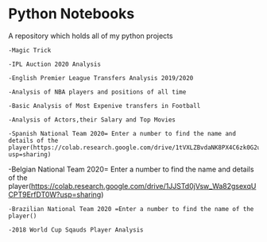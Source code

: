 # Python Notebooks

A repository which holds all of my python projects

	-Magic Trick
  
	-IPL Auction 2020 Analysis
  
	-English Premier League Transfers Analysis 2019/2020
  
	-Analysis of NBA players and positions of all time
  
	-Basic Analysis of Most Expenive transfers in Football
  
	-Analysis of Actors,their Salary and Top Movies
  
	-Spanish National Team 2020= Enter a number to find the name and details of the player(https://colab.research.google.com/drive/1tVXLZBvdaNK8PX4C6zk0G2uj3r6a1lSR?usp=sharing)

  -Belgian National Team 2020= Enter a number to find the name and details of the player(https://colab.research.google.com/drive/1JJSTd0jVsw_Wa82gsexqUCPT9ErfDT0W?usp=sharing)
  
	-Brazilian National Team 2020 =Enter a number to find the name of the player()
  
	-2018 World Cup Sqauds Player Analysis
